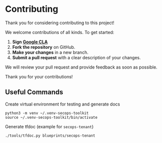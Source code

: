 # Contributing

Thank you for considering contributing to this project!

We welcome contributions of all kinds. To get started:

1. **Sign [Google CLA](https://cla.developers.google.com/about/google-individual)**
2. **Fork the repository** on GitHub.
3. **Make your changes** in a new branch.
4. **Submit a pull request** with a clear description of your changes.

We will review your pull request and provide feedback as soon as possible.

Thank you for your contributions!

## Useful Commands

Create virtual environment for testing and generate docs

```shell
python3 -m venv ~/.venv-secops-toolkit
source ~/.venv-secops-toolkit/bin/activate
```

Generate tfdoc (example for `secops-tenant`)

```shell
./tools/tfdoc.py blueprints/secops-tenant
```
